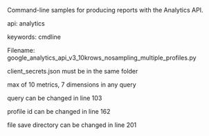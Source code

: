 Command-line samples for producing reports with the Analytics API.

api: analytics

keywords: cmdline

Filename: google_analytics_api_v3_10krows_nosampling_multiple_profiles.py

client_secrets.json must be in the same folder

max of 10 metrics, 7 dimensions in any query

query can be changed in line 103

profile id can be changed in line 162

file save directory can be changed in line 201
